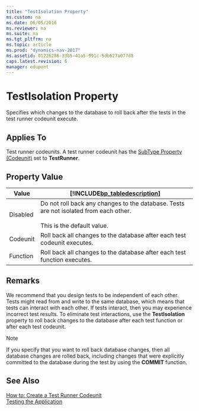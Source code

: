 ```yaml
---
title: "TestIsolation Property"
ms.custom: na
ms.date: 06/05/2016
ms.reviewer: na
ms.suite: na
ms.tgt_pltfrm: na
ms.topic: article
ms.prod: "dynamics-nav-2017"
ms.assetid: 01226286-33b5-41a5-991c-5db627a077d8
caps.latest.revision: 6
manager: edupont
---
```

# TestIsolation Property
Specifies which changes to the database to roll back after the tests in the test runner codeunit execute.  
  
## Applies To  
 Test runner codeunits. A test runner codeunit has the [SubType Property \(Codeunit\)](SubType-Property--Codeunit-.md) set to **TestRunner**.  
  
## Property Value  
  
|Value|[!INCLUDE[bp_tabledescription](includes/bp_tabledescription_md.md)]|  
|-----------|---------------------------------------|  
|Disabled|Do not roll back any changes to the database. Tests are not isolated from each other.<br /><br /> This is the default value.|  
|Codeunit|Roll back all changes to the database after each test codeunit executes.|  
|Function|Roll back all changes to the database after each test function executes.|  
  
## Remarks  
 We recommend that you design tests to be independent of each other. Tests might read from and write to the same database, which means that tests can interact with each other. If tests interact, then you may experience incorrect test results. To eliminate test interactions, use the **TestIsolation** property to roll back changes to the database after each test function or after each test codeunit.  
  
> [!NOTE]  
>  If you specify that you want to roll back database changes, then all database changes are rolled back, including changes that were explicitly committed to the database during the test by using the **COMMIT** function.  
  
## See Also  
 [How to: Create a Test Runner Codeunit](How-to--Create-a-Test-Runner-Codeunit.md)   
 [Testing the Application](Testing-the-Application.md)